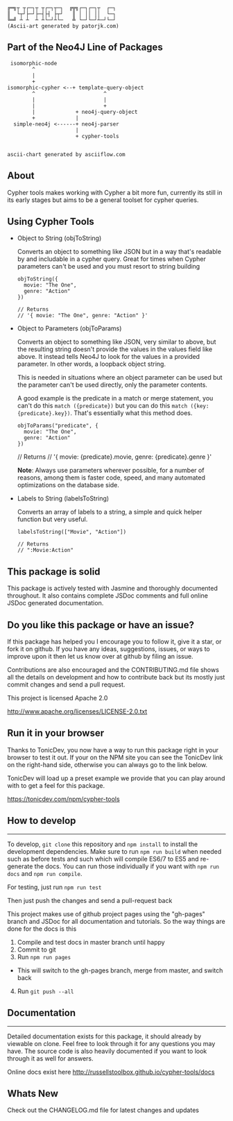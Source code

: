     ╔═╗┬ ┬┌─┐┬ ┬┌─┐┬─┐  ╔╦╗┌─┐┌─┐┬  ┌─┐
    ║  └┬┘├─┘├─┤├┤ ├┬┘   ║ │ ││ ││  └─┐
    ╚═╝ ┴ ┴  ┴ ┴└─┘┴└─   ╩ └─┘└─┘┴─┘└─┘
    (Ascii-art generated by patorjk.com)

## Part of the Neo4J Line of Packages

     isomorphic-node
            ^
            |
            +
    isomorphic-cypher <--+ template-query-object
            ^                      ^
            |                      |
            |                      +
            |             + neo4j-query-object
            +             |
      simple-neo4j <------+ neo4j-parser
                          |
                          + cypher-tools


    ascii-chart generated by asciiflow.com

## About

Cypher tools makes working with Cypher a bit more fun, currently its still
in its early stages but aims to be a general toolset for cypher queries.

## Using Cypher Tools

* Object to String (objToString)

  Converts an object to something like JSON but in a way that's readable by
  and includable in a cypher query. Great for times when Cypher parameters
  can't be used and you must resort to string building

      objToString({
        movie: "The One",
        genre: "Action"
      })

      // Returns
      // '{ movie: "The One", genre: "Action" }'

* Object to Parameters (objToParams)

  Converts an object to something like JSON, very similar to above, but the
  resulting string doesn't provide the values in the values field like above.
  It instead tells Neo4J to look for the values in a provided parameter. In other
  words, a loopback object string.

  This is needed in situations where an object parameter can be used but the
  parameter can't be used directly, only the parameter contents.

  A good example is the predicate in a match or merge statement, you can't
  do this `match ({predicate})` but you can do this
  `match ({key: {predicate}.key})`. That's essentially what this method does.

      objToParams("predicate", {
        movie: "The One",
        genre: "Action"
      })

     // Returns
     // '{ movie: {predicate}.movie, genre: {predicate}.genre }'

  **Note**: Always use parameters wherever possible, for a number of reasons,
  among them is faster code, speed, and many automated optimizations on the
  database side.

* Labels to String (labelsToString)

  Converts an array of labels to a string, a simple and quick helper function
  but very useful.

      labelsToString(["Movie", "Action"])

      // Returns
      // ":Movie:Action"

## This package is solid

This package is actively tested with Jasmine and thoroughly documented
throughout. It also contains complete JSDoc comments and full online JSDoc
generated documentation.

## Do you like this package or have an issue?

If this package has helped you I encourage you to follow it, give it a star, or
fork it on github. If you have any ideas, suggestions, issues, or ways to
improve upon it then let us know over at github by filing an issue.

Contributions are also encouraged and the CONTRIBUTING.md file shows all the
details on development and how to contribute back but its mostly just commit
changes and send a pull request.

This project is licensed Apache 2.0

http://www.apache.org/licenses/LICENSE-2.0.txt

## Run it in your browser

Thanks to TonicDev, you now have a way to run this package right in your
browser to test it out. If your on the NPM site you can see the TonicDev link on
the right-hand side, otherwise you can always go to the link below.

TonicDev will load up a preset example we provide that you can play around with
to get a feel for this package.

https://tonicdev.com/npm/cypher-tools

## How to develop
-----------------

To develop, `git clone` this repository and `npm install` to install the
development dependencies. Make sure to run `npm run build` when
needed such as before tests and such which will compile ES6/7 to ES5 and
re-generate the docs. You can run those individually if you want with
`npm run docs` and `npm run compile`.

For testing, just run `npm run test`

Then just push the changes and send a pull-request back

This project makes use of github project pages using the "gh-pages" branch and
JSDoc for all documentation and tutorials. So the way things are done for the
docs is this

1. Compile and test docs in master branch until happy
2. Commit to git
3. Run `npm run pages`
 * This will switch to the gh-pages branch, merge from master, and switch back
4. Run `git push --all`

## Documentation
-----------------

Detailed documentation exists for this package, it should already by viewable
on clone. Feel free to look through it for any questions you may have. The
source code is also heavily documented if you want to look through it
as well for answers.

Online docs exist here http://russellstoolbox.github.io/cypher-tools/docs

## Whats New
Check out the CHANGELOG.md file for latest changes and updates
